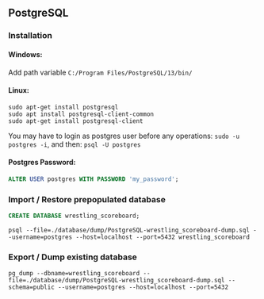 ## PostgreSQL

### Installation

#### Windows: 
Add path variable `C:/Program Files/PostgreSQL/13/bin/`

#### Linux:
```
sudo apt-get install postgresql
sudo apt install postgresql-client-common
sudo apt-get install postgresql-client
```
You may have to login as postgres user before any operations: `sudo -u postgres -i`, and then: `psql -U postgres`


#### Postgres Password: 
```sql
ALTER USER postgres WITH PASSWORD 'my_password';
```

### Import / Restore prepopulated database

```sql
CREATE DATABASE wrestling_scoreboard;
```

```
psql --file=./database/dump/PostgreSQL-wrestling_scoreboard-dump.sql --username=postgres --host=localhost --port=5432 wrestling_scoreboard
```

### Export / Dump existing database

```
pg_dump --dbname=wrestling_scoreboard --file=./database/dump/PostgreSQL-wrestling_scoreboard-dump.sql --schema=public --username=postgres --host=localhost --port=5432
```
